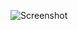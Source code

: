 ![Screenshot](https://raw.githubusercontent.com/Cryakl/Ultimate-RAT-Collection/refs/heads/main/DarkWolfRat/Screenshot.png)
